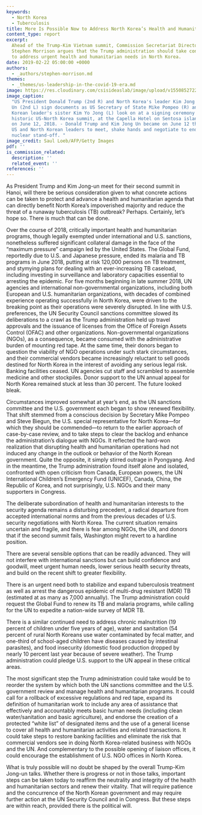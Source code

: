 ```yaml
---
keywords:
  - North Korea
  - Tuberculosis
title: More Is Possible Now to Address North Korea’s Health and Humanitarian Needs
content_type: report
excerpt:
  Ahead of the Trump-Kim Vietnam summit, Commission Secretariat Director J.
  Stephen Morrison argues that the Trump administration should take concrete steps
  to address urgent health and humanitarian needs in North Korea.
date: 2019-02-22 05:00:00 +0000
authors:
  - _authors/stephen-morrison.md
themes:
  - _themes/us-leadership-in-the-covid-19-era.md
image: https://res.cloudinary.com/csisideaslab/image/upload/v1550852722/health-commission/GettyImages-971885364.jpg
image_caption:
  "US President Donald Trump (2nd R) and North Korea's leader Kim Jong
  Un (2nd L) sign documents as US Secretary of State Mike Pompeo (R) and the North
  Korean leader's sister Kim Yo Jong (L) look on at a signing ceremony during their
  historic US-North Korea summit, at the Capella Hotel on Sentosa island in Singapore
  on June 12, 2018. - Donald Trump and Kim Jong Un became on June 12 the first sitting
  US and North Korean leaders to meet, shake hands and negotiate to end a decades-old
  nuclear stand-off. "
image_credit: Saul Loeb/AFP/Getty Images
pdf: ''
is_commission_related:
  description: ''
  related_event: ''
references: ''
---
```


As President Trump and Kim Jong-un meet for their second summit in Hanoi, will there be serious consideration given to what concrete actions can be taken to protect and advance a health and humanitarian agenda that can directly benefit North Korea’s impoverished majority and reduce the threat of a runaway tuberculosis (TB) outbreak? Perhaps. Certainly, let’s hope so. There is much that can be done.

Over the course of 2018, critically important health and humanitarian programs, though legally exempted under international and U.S. sanctions, nonetheless suffered significant collateral damage in the face of the “maximum pressure” campaign led by the United States. The Global Fund, reportedly due to U.S. and Japanese pressure, ended its malaria and TB programs in June 2018, putting at risk 120,000 persons on TB treatment, and stymying plans for dealing with an ever-increasing TB caseload, including investing in surveillance and laboratory capacities essential to arresting the epidemic. For five months beginning in late summer 2018, UN agencies and international non-governmental organizations, including both European and U.S. humanitarian organizations, with decades of combined experience operating successfully in North Korea, were driven to the breaking point as their operations were severely disrupted. In line with U.S. preferences, the UN Security Council sanctions committee slowed its deliberations to a crawl as the Trump administration held up travel approvals and the issuance of licenses from the Office of Foreign Assets Control (OFAC) and other organizations. Non-governmental organizations (NGOs), as a consequence, became consumed with the administrative burden of mounting red tape. At the same time, their donors began to question the viability of NGO operations under such stark circumstances, and their commercial vendors became increasingly reluctant to sell goods destined for North Korea in the interest of avoiding any serious legal risk. Banking facilities ceased. UN agencies cut staff and scrambled to assemble medicine and other stockpiles. Donor support to the UN annual appeal for North Korea remained stuck at less than 30 percent. The future looked bleak.

Circumstances improved somewhat at year’s end, as the UN sanctions committee and the U.S. government each began to show renewed flexibility. That shift stemmed from a conscious decision by Secretary Mike Pompeo and Steve Biegun, the U.S. special representative for North Korea—for which they should be commended—to return to the earlier approach of case-by-case review, and to take steps to clear the backlog and enhance the administration’s dialogue with NGOs. It reflected the hard-won realization that disrupting health and humanitarian operations had not induced any change in the outlook or behavior of the North Korean government. Quite the opposite, it simply stirred outrage in Pyongyang. And in the meantime, the Trump administration found itself alone and isolated, confronted with open criticism from Canada, European powers, the UN International Children’s Emergency Fund (UNICEF), Canada, China, the Republic of Korea, and not surprisingly, U.S. NGOs and their many supporters in Congress.

The deliberate subordination of health and humanitarian interests to the security agenda remains a disturbing precedent, a radical departure from accepted international norms and from the previous decades of U.S. security negotiations with North Korea. The current situation remains uncertain and fragile, and there is fear among NGOs, the UN, and donors that if the second summit fails, Washington might revert to a hardline position.

There are several sensible options that can be readily advanced. They will not interfere with international sanctions but can build confidence and goodwill, meet urgent human needs, lower serious health security threats, and build on the recent shift to greater flexibility.

There is an urgent need both to stabilize and expand tuberculosis treatment as well as arrest the dangerous epidemic of multi-drug resistant (MDR) TB (estimated at as many as 7,000 annually). The Trump administration could request the Global Fund to renew its TB and malaria programs, while calling for the UN to expedite a nation-wide survey of MDR TB.

There is a similar continued need to address chronic malnutrition (19 percent of children under five years of age), water and sanitation (54 percent of rural North Koreans use water contaminated by fecal matter, and one-third of school-aged children have diseases caused by intestinal parasites), and food insecurity (domestic food production dropped by nearly 10 percent last year because of severe weather). The Trump administration could pledge U.S. support to the UN appeal in these critical areas.

The most significant step the Trump administration could take would be to reorder the system by which both the UN sanctions committee and the U.S. government review and manage health and humanitarian programs. It could call for a rollback of excessive regulations and red tape, expand its definition of humanitarian work to include any area of assistance that effectively and accountably meets basic human needs (including clean water/sanitation and basic agriculture), and endorse the creation of a protected “white list” of designated items and the use of a general license to cover all health and humanitarian activities and related transactions. It could take steps to restore banking facilities and eliminate the risk that commercial vendors see in doing North Korea-related business with NGOs and the UN. And complementary to the possible opening of liaison offices, it could encourage the establishment of U.S. NGO offices in North Korea.

What is truly possible will no doubt be shaped by the overall Trump-Kim Jong-un talks. Whether there is progress or not in those talks, important steps can be taken today to reaffirm the neutrality and integrity of the health and humanitarian sectors and renew their vitality. That will require patience and the concurrence of the North Korean government and may require further action at the UN Security Council and in Congress. But these steps are within reach, provided there is the political will.
